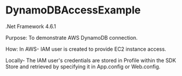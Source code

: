 # DynamoDBAccessExample

.Net Framework 4.6.1

Purpose:
To demonstrate AWS DynamoDB connection. 

How:
In AWS- IAM user is created to provide EC2 instance access.

Locally- The IAM user's credentials are stored in Profile within the SDK Store and retrieved by specifying it in App.config or Web.config.